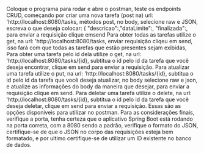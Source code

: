 Coloque o programa para rodar e abre o postman, teste os endpoints CRUD, começando por criar uma nova tarefa (post na) url: 'http://localhost:8080/tasks, métodos post, no body, selecione raw e JSON, escreva o que deseja colocar: { "descricao":,"dataLimite":, "finalizada":,
para enviar a requisição clique emsend
Para obter todas as tarefas utilize o get, na url: 'http://localhost:8080/tasks, enviar requisição cliqeu em send, isso fará com que todas as tarefas que estão presentes sejam exibidas, 
Para obter uma tarefa pelo id dela utilize o get, na url: 'http://localhost:8080/tasks/{id}, subtitua o id pelo id da tarefa que você deseja encontrar, clique em send para enviar a requisição.
Para atualizar uma tarefa utilize o put, na url: 'http://localhost:8080/tasks/{id}, subtitua o id pelo id da tarefa que você deseja atualizar, no body selecione raw e json, e atualize as informações do body da maneira que desejar, para enviar a requisição clique em send.
Para deletar uma tarefa utilize o delete, na url: 'http://localhost:8080/tasks/{id}, subtitua o id pelo id da tarefa que você deseja deletar, clique em send para enviar a requisição.
Essas são as opções disponiveis para utilizar no postman. Para as considerações finais, verifique a porta, tenha certeza que o aplicativo Spring Boot está rodando na porta correta, com a 8080 sendo a padrão, verifique o formato do JSON, 
certifique-se de que o JSON no corpo das requisições esteja bem formatado, e por ultimo certifique-se de utilizar um ID existente no banco de dados.
